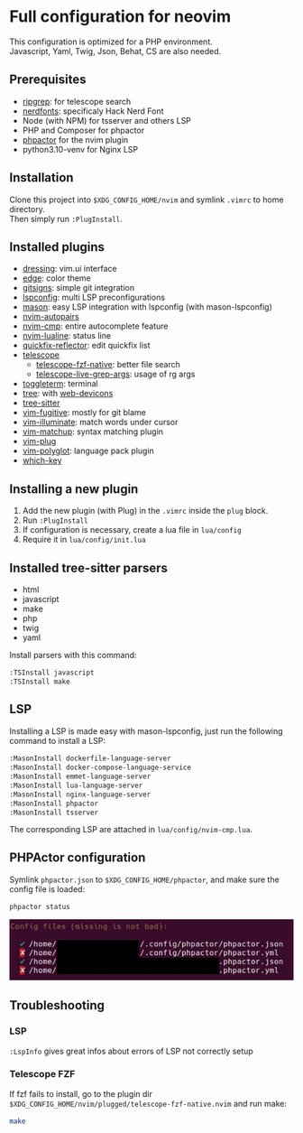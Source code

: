# Full configuration for neovim

This configuration is optimized for a PHP environment.  
Javascript, Yaml, Twig, Json, Behat, CS are also needed.

## Prerequisites
- [ripgrep](https://github.com/BurntSushi/ripgrep): for telescope search
- [nerdfonts](https://www.nerdfonts.com/): specificaly Hack Nerd Font
- Node (with NPM) for tsserver and others LSP
- PHP and Composer for phpactor
- [phpactor](https://github.com/phpactor/phpactor) for the nvim plugin
- python3.10-venv for Nginx LSP

## Installation
Clone this project into `$XDG_CONFIG_HOME/nvim` and symlink `.vimrc` to home directory.  
Then simply run `:PlugInstall`.

## Installed plugins
- [dressing](https://github.com/stevearc/dressing.nvim): vim.ui interface
- [edge](https://github.com/sainnhe/edge): color theme
- [gitsigns](https://github.com/lewis6991/gitsigns.nvim): simple git integration
- [lspconfig](https://github.com/neovim/nvim-lspconfig): multi LSP preconfigurations
- [mason](https://github.com/williamboman/mason.nvim): easy LSP integration with lspconfig (with mason-lspconfig)
- [nvim-autopairs](https://github.com/windwp/nvim-autopairs)
- [nvim-cmp](https://github.com/hrsh7th/nvim-cmp): entire autocomplete feature
- [nvim-lualine](https://github.com/nvim-lualine/lualine.nvim): status line
- [quickfix-reflector](https://github.com/stefandtw/quickfix-reflector.vim): edit quickfix list
- [telescope](https://github.com/nvim-telescope/telescope.nvim)
  - [telescope-fzf-native](https://github.com/nvim-telescope/telescope-fzf-native.nvim): better file search
  - [telescope-live-grep-args](https://github.com/nvim-telescope/telescope-live-grep-args.nvim): usage of rg args
- [toggleterm](https://github.com/akinsho/toggleterm.nvim): terminal
- [tree](https://github.com/nvim-tree/nvim-tree.lua): with [web-devicons](https://github.com/nvim-tree/nvim-web-devicons)
- [tree-sitter](https://github.com/nvim-treesitter/nvim-treesitter)
- [vim-fugitive](https://github.com/tpope/vim-fugitive): mostly for git blame
- [vim-illuminate](https://github.com/RRethy/vim-illuminate): match words under cursor
- [vim-matchup](https://github.com/andymass/vim-matchup): syntax matching plugin
- [vim-plug](https://github.com/junegunn/vim-plug)
- [vim-polyglot](https://github.com/sheerun/vim-polyglot): language pack plugin
- [which-key](https://github.com/folke/which-key.nvim)

## Installing a new plugin
1. Add the new plugin (with Plug) in the `.vimrc` inside the `plug` block.
2. Run `:PlugInstall`
3. If configuration is necessary, create a lua file in `lua/config`
4. Require it in `lua/config/init.lua`

## Installed tree-sitter parsers
- html
- javascript
- make
- php
- twig
- yaml

Install parsers with this command:
```vim
:TSInstall javascript
:TSInstall make
```

## LSP
Installing a LSP is made easy with mason-lspconfig, just run the following command to install a LSP:  
```vim
:MasonInstall dockerfile-language-server
:MasonInstall docker-compose-language-service
:MasonInstall emmet-language-server
:MasonInstall lua-language-server
:MasonInstall nginx-language-server
:MasonInstall phpactor
:MasonInstall tsserver
```

The corresponding LSP are attached in `lua/config/nvim-cmp.lua`.

## PHPActor configuration
Symlink `phpactor.json` to `$XDG_CONFIG_HOME/phpactor`, and make sure the config file is loaded:
```bash
phpactor status
```

![PHPActor status](docs/phpactor_status.jpg)

## Troubleshooting

### LSP
`:LspInfo` gives great infos about errors of LSP not correctly setup

### Telescope FZF
If fzf fails to install, go to the plugin dir `$XDG_CONFIG_HOME/nvim/plugged/telescope-fzf-native.nvim` and run make: 
```bash
make
```
